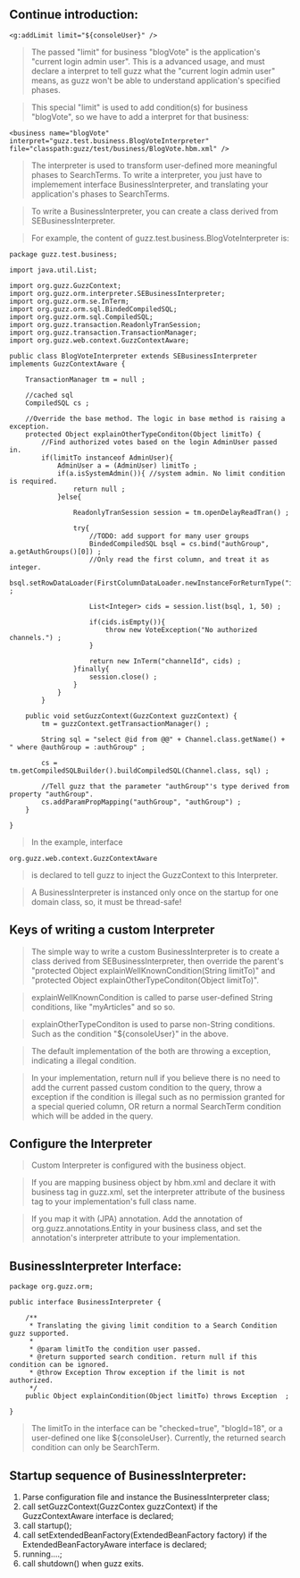 ## Continue introduction: ##

```
<g:addLimit limit="${consoleUser}" />
```

> The passed "limit" for business "blogVote" is the application's "current login admin user". This is a advanced usage, and must declare a interpret to tell guzz what the "current login admin user" means, as guzz won't be able to understand application's specified phases.

> This special "limit" is used to add condition(s) for business "blogVote", so we have to add a interpret for that business:

```
<business name="blogVote" interpret="guzz.test.business.BlogVoteInterpreter" file="classpath:guzz/test/business/BlogVote.hbm.xml" />
```

> The interpreter is used to transform user-defined more meaningful phases to SearchTerms. To write a interpreter, you just have to implemement interface BusinessInterpreter, and translating your application's phases to SearchTerms.

> To write a BusinessInterpreter, you can create a class derived from SEBusinessInterpreter.

> For example, the content of guzz.test.business.BlogVoteInterpreter is:

```
package guzz.test.business;

import java.util.List;

import org.guzz.GuzzContext;
import org.guzz.orm.interpreter.SEBusinessInterpreter;
import org.guzz.orm.se.InTerm;
import org.guzz.orm.sql.BindedCompiledSQL;
import org.guzz.orm.sql.CompiledSQL;
import org.guzz.transaction.ReadonlyTranSession;
import org.guzz.transaction.TransactionManager;
import org.guzz.web.context.GuzzContextAware;

public class BlogVoteInterpreter extends SEBusinessInterpreter implements GuzzContextAware {

	TransactionManager tm = null ;
	
	//cached sql
	CompiledSQL cs ;
	
	//Override the base method. The logic in base method is raising a exception.
	protected Object explainOtherTypeConditon(Object limitTo) {
		//Find authorized votes based on the login AdminUser passed in.
		if(limitTo instanceof AdminUser){
			AdminUser a = (AdminUser) limitTo ;
			if(a.isSystemAdmin()){ //system admin. No limit condition is required.
				return null ;
			}else{
				
				ReadonlyTranSession session = tm.openDelayReadTran() ;
				
				try{
					//TODO: add support for many user groups
					BindedCompiledSQL bsql = cs.bind("authGroup", a.getAuthGroups()[0]) ;
					//Only read the first column, and treat it as integer.
					bsql.setRowDataLoader(FirstColumnDataLoader.newInstanceForReturnType("int")) ;
					
					List<Integer> cids = session.list(bsql, 1, 50) ;
					
					if(cids.isEmpty()){
						throw new VoteException("No authorized channels.") ;
					}
					
					return new InTerm("channelId", cids) ;
				}finally{
					session.close() ;
				}
			}
		}

	public void setGuzzContext(GuzzContext guzzContext) {
		tm = guzzContext.getTransactionManager() ;
		
		String sql = "select @id from @@" + Channel.class.getName() + " where @authGroup = :authGroup" ;
		
		cs =  tm.getCompiledSQLBuilder().buildCompiledSQL(Channel.class, sql) ;
		
		//Tell guzz that the parameter "authGroup"'s type derived from property "authGroup".
        cs.addParamPropMapping("authGroup", "authGroup") ;
	}

}
```

> In the example, interface

```
org.guzz.web.context.GuzzContextAware
```

> is declared to tell guzz to inject the GuzzContext to this Interpreter.

> A BusinessInterpreter is instanced only once on the startup for one domain class, so, it must be thread-safe!

## Keys of writing a custom Interpreter ##

> The simple way to write a custom BusinessInterpreter is to create a class derived from SEBusinessInterpreter, then override the parent's "protected Object explainWellKnownCondition(String limitTo)" and "protected Object explainOtherTypeConditon(Object limitTo)".

> explainWellKnownCondition is called to parse user-defined String conditions, like "myArticles" and so so.

> explainOtherTypeConditon is used to parse non-String conditions. Such as the condition "${consoleUser}" in the above.

> The default implementation of the both are throwing a exception, indicating a illegal condition.

> In your implementation, return null if you believe there is no need to add the current passed custom condition to the query, throw a exception if the condition is illegal such as no permission granted for a special queried column, OR return a normal SearchTerm condition which will be added in the query.

## Configure the Interpreter ##

> Custom Interpreter is configured with the business object.

> If you are mapping business object by hbm.xml and declare it with business tag in guzz.xml, set the interpreter attribute of the business tag to your implementation's full class name.

> If you map it with (JPA) annotation. Add the annotation of org.guzz.annotations.Entity in your business class, and set the annotation's interpreter attribute to your implementation.

## BusinessInterpreter Interface: ##

```
package org.guzz.orm;

public interface BusinessInterpreter {

	/**
	 * Translating the giving limit condition to a Search Condition guzz supported.
	 * 
	 * @param limitTo the condition user passed.
	 * @return supported search condition. return null if this condition can be ignored.
	 * @throw Exception Throw exception if the limit is not authorized.
	 */
	public Object explainCondition(Object limitTo) throws Exception  ;
	
}
```

> The limitTo in the interface can be "checked=true", "blogId=18", or a user-defined one like ${consoleUser}. Currently, the returned search condition can only be SearchTerm.

## Startup sequence of BusinessInterpreter: ##

  1. Parse configuration file and instance the BusinessInterpreter class;
  1. call setGuzzContext(GuzzContex guzzContext) if the GuzzContextAware interface is declared;
  1. call startup();
  1. call setExtendedBeanFactory(ExtendedBeanFactory factory) if the ExtendedBeanFactoryAware interface is declared;
  1. running....;
  1. call shutdown() when guzz exits.


